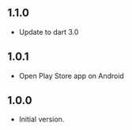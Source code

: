 ## 1.1.0
- Update to dart 3.0

## 1.0.1
- Open Play Store app on Android

## 1.0.0
- Initial version.
